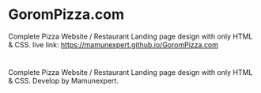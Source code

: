# GoromPizza.com
Complete Pizza Website / Restaurant Landing page design with only HTML &amp; CSS. live link: https://mamunexpert.github.io/GoromPizza.com       
#
Complete Pizza Website / Restaurant Landing page design with only HTML & CSS.
Develop by Mamunexpert.
